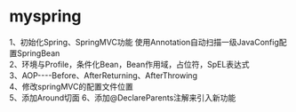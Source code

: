 # myspring

1、初始化Spring、SpringMVC功能 使用Annotation自动扫描一级JavaConfig配置SpringBean<br/>
2、环境与Profile，条件化Bean，Bean作用域，占位符，SpEL表达式<br/>
3、AOP----Before、AfterReturning、AfterThrowing<br/>
4、修改springMVC的配置文件位置<br/>
5、添加Around切面
6、添加@DeclareParents注解来引入新功能
